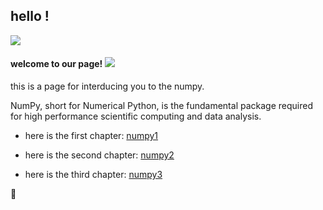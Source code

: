 ## hello !

<img src="https://img.icons8.com/office/48/000000/user-group-woman-woman.png">

#### welcome to our page! <img src="https://img.icons8.com/color/48/000000/smiling-face-with-heart.png">

this is a page for interducing you to the numpy.

NumPy, short for Numerical Python, is the fundamental package required for high performance scientific computing and data analysis.

* here is the first chapter:
[numpy1](https://github.com/jamhiri/numpy/blob/master/NumPy%201.ipynb)

* here is the second chapter:
[numpy2](https://github.com/jamhiri/numpy/blob/master/NumPy%202.ipynb)

* here is the third chapter:
[numpy3](https://github.com/jamhiri/numpy/blob/master/NumPy%203.ipynb)










🙏
